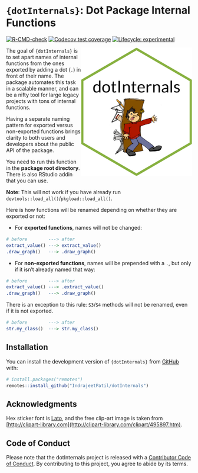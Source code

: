 
<!-- README.md is generated from README.Rmd. Please edit that file -->

# `{dotInternals}`: Dot Package Internal Functions

<!-- badges: start -->

[![R-CMD-check](https://github.com/IndrajeetPatil/dotInternals/actions/workflows/R-CMD-check.yaml/badge.svg)](https://github.com/IndrajeetPatil/dotInternals/actions/workflows/R-CMD-check.yaml)
[![Codecov test
coverage](https://codecov.io/gh/IndrajeetPatil/dotInternals/branch/main/graph/badge.svg)](https://app.codecov.io/gh/IndrajeetPatil/dotInternals?branch=main)
[![Lifecycle:
experimental](https://img.shields.io/badge/lifecycle-experimental-orange.svg)](https://lifecycle.r-lib.org/articles/stages.html#experimental)
<!-- badges: end -->

<img src="man/figures/logo.png" align="right" width="300" />

The goal of `{dotInternals}` is to set apart names of internal functions
from the ones exported by adding a dot (`.`) in front of their name. The
package automates this task in a scalable manner, and can be a nifty
tool for large legacy projects with tons of internal functions.

Having a separate naming pattern for exported versus non-exported
functions brings clarity to both users and developers about the public
API of the package.

You need to run this function in the **package root directory**. There
is also RStudio addin that you can use.

**Note**: This will not work if you have already run
`devtools::load_all()`/`pkgload::load_all()`.

Here is how functions will be renamed depending on whether they are
exported or not:

- For **exported functions**, names will not be changed:

``` r
# before        ---> after
extract_value() ---> extract_value() 
.draw_graph()   ---> .draw_graph()
```

- For **non-exported functions**, names will be prepended with a `.`,
  but only if it isn’t already named that way:

``` r
# before        ---> after
extract_value() ---> .extract_value() 
.draw_graph()   ---> .draw_graph()
```

There is an exception to this rule: `S3`/`S4` methods will not be
renamed, even if it is not exported.

``` r
# before        ---> after
str.my_class()  ---> str.my_class() 
```

## Installation

You can install the development version of `{dotInternals}` from
[GitHub](https://github.com/) with:

``` r
# install.packages("remotes")
remotes::install_github("IndrajeetPatil/dotInternals")
```

## Acknowledgments

Hex sticker font is [Lato](https://fonts.google.com/specimen/Lato), and
the free clip-art image is taken from
[http://clipart-library.com](http://clipart-library.com/clipart/495897.htm).

## Code of Conduct

Please note that the dotInternals project is released with a
[Contributor Code of
Conduct](https://contributor-covenant.org/version/2/1/CODE_OF_CONDUCT.html).
By contributing to this project, you agree to abide by its terms.
